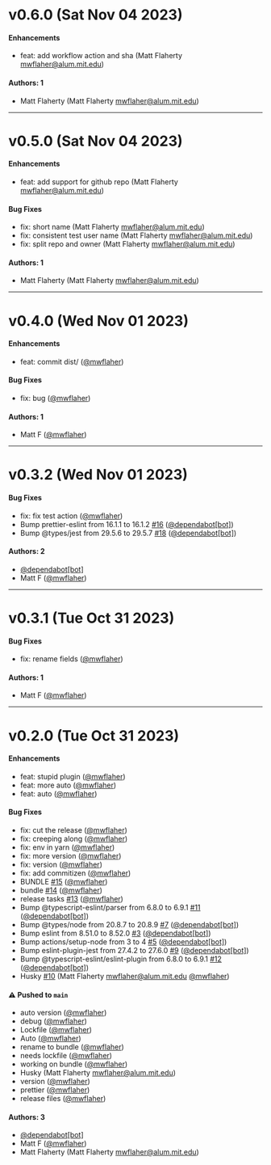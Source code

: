 # v0.6.0 (Sat Nov 04 2023)

#### Enhancements

- feat: add workflow action and sha (Matt Flaherty mwflaher@alum.mit.edu)

#### Authors: 1

- Matt Flaherty (Matt Flaherty mwflaher@alum.mit.edu)

---

# v0.5.0 (Sat Nov 04 2023)

#### Enhancements

- feat: add support for github repo (Matt Flaherty mwflaher@alum.mit.edu)

#### Bug Fixes

- fix: short name (Matt Flaherty mwflaher@alum.mit.edu)
- fix: consistent test user name (Matt Flaherty mwflaher@alum.mit.edu)
- fix: split repo and owner (Matt Flaherty mwflaher@alum.mit.edu)

#### Authors: 1

- Matt Flaherty (Matt Flaherty mwflaher@alum.mit.edu)

---

# v0.4.0 (Wed Nov 01 2023)

#### Enhancements

- feat: commit dist/ ([@mwflaher](https://github.com/mwflaher))

#### Bug Fixes

- fix: bug ([@mwflaher](https://github.com/mwflaher))

#### Authors: 1

- Matt F ([@mwflaher](https://github.com/mwflaher))

---

# v0.3.2 (Wed Nov 01 2023)

#### Bug Fixes

- fix: fix test action ([@mwflaher](https://github.com/mwflaher))
- Bump prettier-eslint from 16.1.1 to 16.1.2 [#16](https://github.com/mwflaher/gh-rudderstack-action/pull/16) ([@dependabot[bot]](https://github.com/dependabot[bot]))
- Bump @types/jest from 29.5.6 to 29.5.7 [#18](https://github.com/mwflaher/gh-rudderstack-action/pull/18) ([@dependabot[bot]](https://github.com/dependabot[bot]))

#### Authors: 2

- [@dependabot[bot]](https://github.com/dependabot[bot])
- Matt F ([@mwflaher](https://github.com/mwflaher))

---

# v0.3.1 (Tue Oct 31 2023)

#### Bug Fixes

- fix: rename fields ([@mwflaher](https://github.com/mwflaher))

#### Authors: 1

- Matt F ([@mwflaher](https://github.com/mwflaher))

---

# v0.2.0 (Tue Oct 31 2023)

#### Enhancements

- feat: stupid plugin ([@mwflaher](https://github.com/mwflaher))
- feat: more auto ([@mwflaher](https://github.com/mwflaher))
- feat: auto ([@mwflaher](https://github.com/mwflaher))

#### Bug Fixes

- fix: cut the release ([@mwflaher](https://github.com/mwflaher))
- fix: creeping along ([@mwflaher](https://github.com/mwflaher))
- fix: env in yarn ([@mwflaher](https://github.com/mwflaher))
- fix: more version ([@mwflaher](https://github.com/mwflaher))
- fix: version ([@mwflaher](https://github.com/mwflaher))
- fix: add commitizen ([@mwflaher](https://github.com/mwflaher))
- BUNDLE [#15](https://github.com/mwflaher/gh-rudderstack-action/pull/15) ([@mwflaher](https://github.com/mwflaher))
- bundle [#14](https://github.com/mwflaher/gh-rudderstack-action/pull/14) ([@mwflaher](https://github.com/mwflaher))
- release tasks [#13](https://github.com/mwflaher/gh-rudderstack-action/pull/13) ([@mwflaher](https://github.com/mwflaher))
- Bump @typescript-eslint/parser from 6.8.0 to 6.9.1 [#11](https://github.com/mwflaher/gh-rudderstack-action/pull/11) ([@dependabot[bot]](https://github.com/dependabot[bot]))
- Bump @types/node from 20.8.7 to 20.8.9 [#7](https://github.com/mwflaher/gh-rudderstack-action/pull/7) ([@dependabot[bot]](https://github.com/dependabot[bot]))
- Bump eslint from 8.51.0 to 8.52.0 [#3](https://github.com/mwflaher/gh-rudderstack-action/pull/3) ([@dependabot[bot]](https://github.com/dependabot[bot]))
- Bump actions/setup-node from 3 to 4 [#5](https://github.com/mwflaher/gh-rudderstack-action/pull/5) ([@dependabot[bot]](https://github.com/dependabot[bot]))
- Bump eslint-plugin-jest from 27.4.2 to 27.6.0 [#9](https://github.com/mwflaher/gh-rudderstack-action/pull/9) ([@dependabot[bot]](https://github.com/dependabot[bot]))
- Bump @typescript-eslint/eslint-plugin from 6.8.0 to 6.9.1 [#12](https://github.com/mwflaher/gh-rudderstack-action/pull/12) ([@dependabot[bot]](https://github.com/dependabot[bot]))
- Husky [#10](https://github.com/mwflaher/gh-rudderstack-action/pull/10) (Matt Flaherty mwflaher@alum.mit.edu [@mwflaher](https://github.com/mwflaher))

#### ⚠️ Pushed to `main`

- auto version ([@mwflaher](https://github.com/mwflaher))
- debug ([@mwflaher](https://github.com/mwflaher))
- Lockfile ([@mwflaher](https://github.com/mwflaher))
- Auto ([@mwflaher](https://github.com/mwflaher))
- rename to bundle ([@mwflaher](https://github.com/mwflaher))
- needs lockfile ([@mwflaher](https://github.com/mwflaher))
- working on bundle ([@mwflaher](https://github.com/mwflaher))
- Husky (Matt Flaherty mwflaher@alum.mit.edu)
- version ([@mwflaher](https://github.com/mwflaher))
- prettier ([@mwflaher](https://github.com/mwflaher))
- release files ([@mwflaher](https://github.com/mwflaher))

#### Authors: 3

- [@dependabot[bot]](https://github.com/dependabot[bot])
- Matt F ([@mwflaher](https://github.com/mwflaher))
- Matt Flaherty (Matt Flaherty mwflaher@alum.mit.edu)
